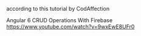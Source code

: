 according to this tutorial by CodAffection

Angular 6 CRUD Operations With Firebase
https://www.youtube.com/watch?v=9wxEwE8UFr0